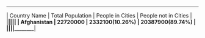  ___________________________________________________________________________ 
| Country Name | Total Population | People in Cities | People not in Cities |
|______________|__________________|__________________|______________________|
| Afghanistan  | 22720000         | 2332100(10.26%)  | 20387900(89.74%)     |
|______________|__________________|__________________|______________________|